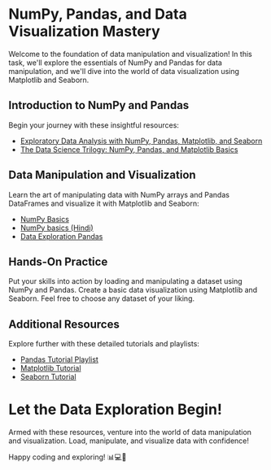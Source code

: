 # NumPy, Pandas, and Data Visualization Mastery

Welcome to the foundation of data manipulation and visualization! In this task, we'll explore the essentials of NumPy and Pandas for data manipulation, and we'll dive into the world of data visualization using Matplotlib and Seaborn.

## Introduction to NumPy and Pandas

Begin your journey with these insightful resources:

- [Exploratory Data Analysis with NumPy, Pandas, Matplotlib, and Seaborn](https://www.freecodecamp.org/news/exploratory-data-analysis-with-numpy-pandas-matplotlib-seaborn/#how-to-analyze-tabular-data-using-python-and-pandas)
- [The Data Science Trilogy: NumPy, Pandas, and Matplotlib Basics](https://towardsdatascience.com/the-data-science-trilogy-numpy-pandas-and-matplotlib-basics-42192b89e26)

## Data Manipulation and Visualization

Learn the art of manipulating data with NumPy arrays and Pandas DataFrames and visualize it with Matplotlib and Seaborn:

- [NumPy Basics](https://youtu.be/4c_mwnYdbhQ?si=ffLTeZ2qBbYe_AAI)
- [NumPy basics (Hindi)](https://youtu.be/OISfc1it7lc?si=dqH7_trcg6VpHYCO)
- [Data Exploration Pandas](https://youtu.be/BN0nnnadFl0?si=KSaILd5mCepIPoQV)

## Hands-On Practice

Put your skills into action by loading and manipulating a dataset using NumPy and Pandas. Create a basic data visualization using Matplotlib and Seaborn. Feel free to choose any dataset of your liking.

## Additional Resources

Explore further with these detailed tutorials and playlists:

- [Pandas Tutorial Playlist](https://youtube.com/playlist?list=PLeo1K3hjS3uuASpe-1LjfG5f14Bnozjwy&si=z64rx8lXucJB0TaW)
- [Matplotlib Tutorial](https://youtu.be/OZOOLe2imFo?si=kOkC9ZdcUGnJ7VgL)
- [Seaborn Tutorial](https://youtu.be/ooqXQ37XHMM?si=XYYty-KpAugff5W0)

# Let the Data Exploration Begin!

Armed with these resources, venture into the world of data manipulation and visualization. Load, manipulate, and visualize data with confidence!

Happy coding and exploring! 📊💻🚀
